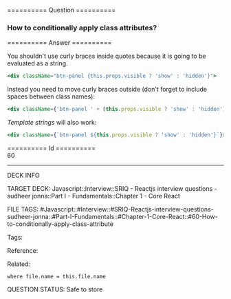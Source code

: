 ========== Question ==========  

### How to conditionally apply class attributes?  

========== Answer ==========  

You shouldn't use curly braces inside quotes because it is going to be evaluated
as a string.

```jsx
<div className="btn-panel {this.props.visible ? 'show' : 'hidden'}">
```

Instead you need to move curly braces outside (don't forget to include spaces
between class names):

```jsx
<div className={'btn-panel ' + (this.props.visible ? 'show' : 'hidden')}>
```

_Template strings_ will also work:

```jsx
<div className={`btn-panel ${this.props.visible ? 'show' : 'hidden'}`}>
```

========== Id ==========  
60

---

DECK INFO

TARGET DECK: Javascript::Interview::SRIQ - Reactjs interview questions - sudheer jonna::Part I - Fundamentals::Chapter 1 - Core React

FILE TAGS: #Javascript::#Interview::#SRIQ-Reactjs-interview-questions-sudheer-jonna::#Part-I-Fundamentals::#Chapter-1-Core-React::#60-How-to-conditionally-apply-class-attribute

Tags:

Reference:

Related:

```dataview
where file.name = this.file.name
```
QUESTION STATUS: Safe to store
